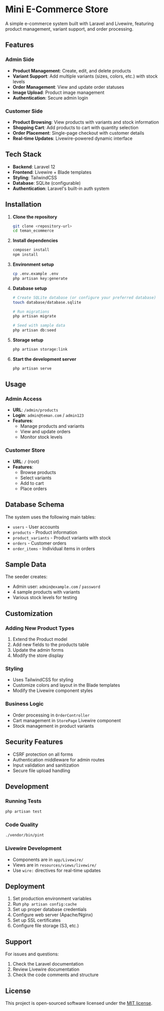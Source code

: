 # Mini E-Commerce Store

A simple e-commerce system built with Laravel and Livewire, featuring product management, variant support, and order processing.

## Features

### Admin Side
- **Product Management**: Create, edit, and delete products
- **Variant Support**: Add multiple variants (sizes, colors, etc.) with stock levels
- **Order Management**: View and update order statuses
- **Image Upload**: Product image management
- **Authentication**: Secure admin login

### Customer Side
- **Product Browsing**: View products with variants and stock information
- **Shopping Cart**: Add products to cart with quantity selection
- **Order Placement**: Single-page checkout with customer details
- **Real-time Updates**: Livewire-powered dynamic interface

## Tech Stack

- **Backend**: Laravel 12
- **Frontend**: Livewire + Blade templates
- **Styling**: TailwindCSS
- **Database**: SQLite (configurable)
- **Authentication**: Laravel's built-in auth system

## Installation

1. **Clone the repository**
   ```bash
   git clone <repository-url>
   cd teman_ecommerce
   ```

2. **Install dependencies**
   ```bash
   composer install
   npm install
   ```

3. **Environment setup**
   ```bash
   cp .env.example .env
   php artisan key:generate
   ```

4. **Database setup**
   ```bash
   # Create SQLite database (or configure your preferred database)
   touch database/database.sqlite
   
   # Run migrations
   php artisan migrate
   
   # Seed with sample data
   php artisan db:seed
   ```

5. **Storage setup**
   ```bash
   php artisan storage:link
   ```

6. **Start the development server**
   ```bash
   php artisan serve
   ```

## Usage

### Admin Access
- **URL**: `/admin/products`
- **Login**: `admin@teman.com` / `admin123`
- **Features**:
  - Manage products and variants
  - View and update orders
  - Monitor stock levels

### Customer Store
- **URL**: `/` (root)
- **Features**:
  - Browse products
  - Select variants
  - Add to cart
  - Place orders

## Database Schema

The system uses the following main tables:
- `users` - User accounts
- `products` - Product information
- `product_variants` - Product variants with stock
- `orders` - Customer orders
- `order_items` - Individual items in orders

## Sample Data

The seeder creates:
- Admin user: `admin@example.com` / `password`
- 4 sample products with variants
- Various stock levels for testing

## Customization

### Adding New Product Types
1. Extend the Product model
2. Add new fields to the products table
3. Update the admin forms
4. Modify the store display

### Styling
- Uses TailwindCSS for styling
- Customize colors and layout in the Blade templates
- Modify the Livewire component styles

### Business Logic
- Order processing in `OrderController`
- Cart management in `StorePage` Livewire component
- Stock management in product variants

## Security Features

- CSRF protection on all forms
- Authentication middleware for admin routes
- Input validation and sanitization
- Secure file upload handling

## Development

### Running Tests
```bash
php artisan test
```

### Code Quality
```bash
./vendor/bin/pint
```

### Livewire Development
- Components are in `app/Livewire/`
- Views are in `resources/views/livewire/`
- Use `wire:` directives for real-time updates

## Deployment

1. Set production environment variables
2. Run `php artisan config:cache`
3. Set up proper database credentials
4. Configure web server (Apache/Nginx)
5. Set up SSL certificates
6. Configure file storage (S3, etc.)

## Support

For issues and questions:
1. Check the Laravel documentation
2. Review Livewire documentation
3. Check the code comments and structure

## License

This project is open-sourced software licensed under the [MIT license](https://opensource.org/licenses/MIT).
